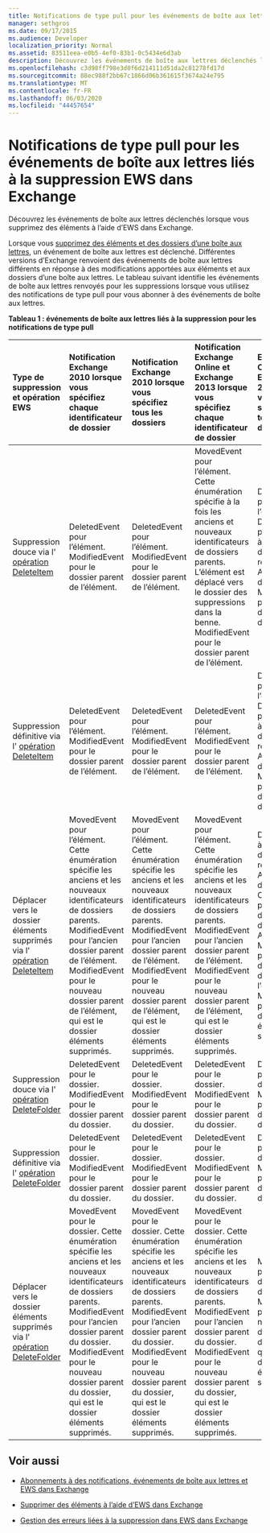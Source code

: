 ```yaml
---
title: Notifications de type pull pour les événements de boîte aux lettres liés à la suppression EWS dans Exchange
manager: sethgros
ms.date: 09/17/2015
ms.audience: Developer
localization_priority: Normal
ms.assetid: 83511eea-e0b5-4ef0-83b1-0c5434e6d3ab
description: Découvrez les événements de boîte aux lettres déclenchés lorsque vous supprimez des éléments à l’aide d’EWS dans Exchange.
ms.openlocfilehash: c3d98ff798e3d0f6d214111d51da2c81278fd17d
ms.sourcegitcommit: 88ec988f2bb67c1866d06b361615f3674a24e795
ms.translationtype: MT
ms.contentlocale: fr-FR
ms.lasthandoff: 06/03/2020
ms.locfileid: "44457654"
---
```

# <a name="pull-notifications-for-ews-deletion-related-mailbox-events-in-exchange"></a>Notifications de type pull pour les événements de boîte aux lettres liés à la suppression EWS dans Exchange

Découvrez les événements de boîte aux lettres déclenchés lorsque vous supprimez des éléments à l’aide d’EWS dans Exchange.
  
Lorsque vous [supprimez des éléments et des dossiers d’une boîte aux lettres](deleting-items-by-using-ews-in-exchange.md), un événement de boîte aux lettres est déclenché. Différentes versions d’Exchange renvoient des événements de boîte aux lettres différents en réponse à des modifications apportées aux éléments et aux dossiers d’une boîte aux lettres. Le tableau suivant identifie les événements de boîte aux lettres renvoyés pour les suppressions lorsque vous utilisez des notifications de type pull pour vous abonner à des événements de boîte aux lettres. 
  
**Tableau 1 : événements de boîte aux lettres liés à la suppression pour les notifications de type pull**

|**Type de suppression et opération EWS**|**Notification Exchange 2010 lorsque vous spécifiez chaque identificateur de dossier**|**Notification Exchange 2010 lorsque vous spécifiez tous les dossiers**|**Notification Exchange Online et Exchange 2013 lorsque vous spécifiez chaque identificateur de dossier**|**Exchange Online et Exchange 2013 lorsque vous spécifiez tous les dossiers**|
|:-----|:-----|:-----|:-----|:-----|
|Suppression douce via l' [opération DeleteItem](https://msdn.microsoft.com/library/3e26c416-fa12-476e-bfd2-5c1f4bb7b348%28Office.15%29.aspx) <br/> |DeletedEvent pour l’élément.  <br/> ModifiedEvent pour le dossier parent de l’élément.  <br/> |DeletedEvent pour l’élément.  <br/> ModifiedEvent pour le dossier parent de l’élément.  <br/> |MovedEvent pour l’élément. Cette énumération spécifie à la fois les anciens et nouveaux identificateurs de dossiers parents. L’élément est déplacé vers le dossier des suppressions dans la benne.  <br/> ModifiedEvent pour le dossier parent de l’élément.  <br/> |DeletedEvent pour l’élément.  <br/> DeletedEvent pour l’élément à partir du dossier de recherche AllItems par défaut.  <br/> ModifiedEvent pour le dossier parent de l’élément.  <br/> |
|Suppression définitive via l' [opération DeleteItem](https://msdn.microsoft.com/library/3e26c416-fa12-476e-bfd2-5c1f4bb7b348%28Office.15%29.aspx) <br/> |DeletedEvent pour l’élément.  <br/> ModifiedEvent pour le dossier parent de l’élément.  <br/> |DeletedEvent pour l’élément.  <br/> ModifiedEvent pour le dossier parent de l’élément.  <br/> |DeletedEvent pour l’élément.  <br/> ModifiedEvent pour le dossier parent de l’élément.  <br/> |DeletedEvent pour l’élément.  <br/> DeletedEvent pour l’élément à partir du dossier de recherche AllItems par défaut.  <br/> ModifiedEvent pour le dossier parent de l’élément.  <br/> |
|Déplacer vers le dossier éléments supprimés via l' [opération DeleteItem](https://msdn.microsoft.com/library/3e26c416-fa12-476e-bfd2-5c1f4bb7b348%28Office.15%29.aspx) <br/> |MovedEvent pour l’élément. Cette énumération spécifie les anciens et les nouveaux identificateurs de dossiers parents.  <br/> ModifiedEvent pour l’ancien dossier parent de l’élément.  <br/> ModifiedEvent pour le nouveau dossier parent de l’élément, qui est le dossier éléments supprimés.  <br/> |MovedEvent pour l’élément. Cette énumération spécifie les anciens et les nouveaux identificateurs de dossiers parents.  <br/> ModifiedEvent pour l’ancien dossier parent de l’élément.  <br/> ModifiedEvent pour le nouveau dossier parent de l’élément, qui est le dossier éléments supprimés.  <br/> |MovedEvent pour l’élément. Cette énumération spécifie les anciens et les nouveaux identificateurs de dossiers parents.  <br/> ModifiedEvent pour l’ancien dossier parent de l’élément.  <br/> ModifiedEvent pour le nouveau dossier parent de l’élément, qui est le dossier éléments supprimés.  <br/> |DeletedEvent à partir du dossier de recherche AllItems par défaut.  <br/> CreatedEvent pour l’élément dans le dossier AllItems.  <br/> ModifiedEvent pour le dossier parent d’origine de l’élément.  <br/> ModifiedEvent pour le dossier éléments supprimés.  <br/> |
|Suppression douce via l' [opération DeleteFolder](https://msdn.microsoft.com/library/b0f92682-4895-4bcf-a4a1-e4c2e8403979%28Office.15%29.aspx) <br/> |DeletedEvent pour le dossier.  <br/> ModifiedEvent pour le dossier parent du dossier.  <br/> |DeletedEvent pour le dossier.  <br/> ModifiedEvent pour le dossier parent du dossier.  <br/> |DeletedEvent pour le dossier.  <br/> ModifiedEvent pour le dossier parent du dossier.  <br/> |DeletedEvent pour le dossier.  <br/> ModifiedEvent pour le dossier parent du dossier.  <br/> |
|Suppression définitive via l' [opération DeleteFolder](https://msdn.microsoft.com/library/b0f92682-4895-4bcf-a4a1-e4c2e8403979%28Office.15%29.aspx) <br/> |DeletedEvent pour le dossier.  <br/> ModifiedEvent pour le dossier parent du dossier.  <br/> |DeletedEvent pour le dossier.  <br/> ModifiedEvent pour le dossier parent du dossier.  <br/> |DeletedEvent pour le dossier.  <br/> ModifiedEvent pour le dossier parent du dossier.  <br/> |DeletedEvent pour le dossier.  <br/> ModifiedEvent pour le dossier parent du dossier.  <br/> |
|Déplacer vers le dossier éléments supprimés via l' [opération DeleteFolder](https://msdn.microsoft.com/library/b0f92682-4895-4bcf-a4a1-e4c2e8403979%28Office.15%29.aspx) <br/> |MovedEvent pour le dossier. Cette énumération spécifie les anciens et les nouveaux identificateurs de dossiers parents.  <br/> ModifiedEvent pour l’ancien dossier parent du dossier.  <br/> ModifiedEvent pour le nouveau dossier parent du dossier, qui est le dossier éléments supprimés.  <br/> |MovedEvent pour le dossier. Cette énumération spécifie les anciens et les nouveaux identificateurs de dossiers parents.  <br/> ModifiedEvent pour l’ancien dossier parent du dossier.  <br/> ModifiedEvent pour le nouveau dossier parent du dossier, qui est le dossier éléments supprimés.  <br/> |MovedEvent pour le dossier. Cette énumération spécifie les anciens et les nouveaux identificateurs de dossiers parents.  <br/> ModifiedEvent pour l’ancien dossier parent du dossier.  <br/> ModifiedEvent pour le nouveau dossier parent du dossier, qui est le dossier éléments supprimés.  <br/> |ModifiedEvent pour l’ancien dossier parent du dossier.  <br/> ModifiedEvent pour le nouveau dossier parent du dossier, qui est le dossier éléments supprimés.  <br/> |
   
## <a name="see-also"></a>Voir aussi


- [Abonnements à des notifications, événements de boîte aux lettres et EWS dans Exchange](notification-subscriptions-mailbox-events-and-ews-in-exchange.md)
    
- [Supprimer des éléments à l’aide d’EWS dans Exchange](deleting-items-by-using-ews-in-exchange.md)
    
- [Gestion des erreurs liées à la suppression dans EWS dans Exchange](handling-deletion-related-errors-in-ews-in-exchange.md)
    

